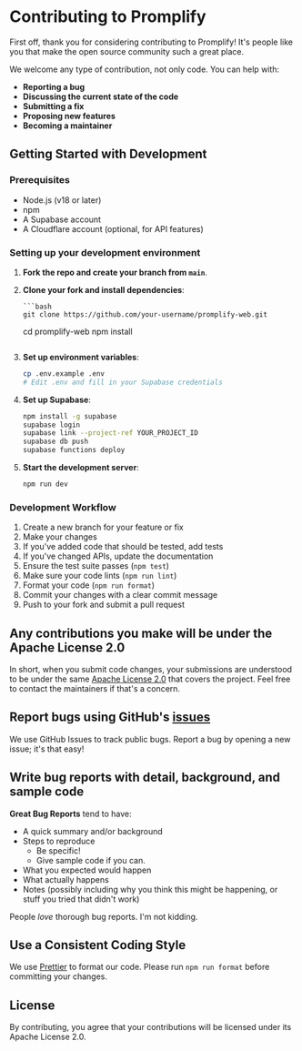 # Contributing to Promplify

First off, thank you for considering contributing to Promplify! It's people like you that make the open source community such a great place.

We welcome any type of contribution, not only code. You can help with:

- **Reporting a bug**
- **Discussing the current state of the code**
- **Submitting a fix**
- **Proposing new features**
- **Becoming a maintainer**

## Getting Started with Development

### Prerequisites

- Node.js (v18 or later)
- npm
- A Supabase account
- A Cloudflare account (optional, for API features)

### Setting up your development environment

1.  **Fork the repo and create your branch from `main`**.

2.  **Clone your fork and install dependencies**:

        ```bash
        git clone https://github.com/your-username/promplify-web.git

    cd promplify-web
    npm install

    ```

    ```

3.  **Set up environment variables**:

    ```bash
    cp .env.example .env
    # Edit .env and fill in your Supabase credentials
    ```

4.  **Set up Supabase**:

    ```bash
    npm install -g supabase
    supabase login
    supabase link --project-ref YOUR_PROJECT_ID
    supabase db push
    supabase functions deploy
    ```

5.  **Start the development server**:
    ```bash
    npm run dev
    ```

### Development Workflow

1.  Create a new branch for your feature or fix
2.  Make your changes
3.  If you've added code that should be tested, add tests
4.  If you've changed APIs, update the documentation
5.  Ensure the test suite passes (`npm test`)
6.  Make sure your code lints (`npm run lint`)
7.  Format your code (`npm run format`)
8.  Commit your changes with a clear commit message
9.  Push to your fork and submit a pull request

## Any contributions you make will be under the Apache License 2.0

In short, when you submit code changes, your submissions are understood to be under the same [Apache License 2.0](LICENSE) that covers the project. Feel free to contact the maintainers if that's a concern.

## Report bugs using GitHub's [issues](https://github.com/Promplify/promplify-web/issues)

We use GitHub Issues to track public bugs. Report a bug by opening a new issue; it's that easy!

## Write bug reports with detail, background, and sample code

**Great Bug Reports** tend to have:

- A quick summary and/or background
- Steps to reproduce
  - Be specific!
  - Give sample code if you can.
- What you expected would happen
- What actually happens
- Notes (possibly including why you think this might be happening, or stuff you tried that didn't work)

People _love_ thorough bug reports. I'm not kidding.

## Use a Consistent Coding Style

We use [Prettier](https://prettier.io/) to format our code. Please run `npm run format` before committing your changes.

## License

By contributing, you agree that your contributions will be licensed under its Apache License 2.0.
